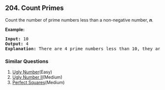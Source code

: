 ## 204. Count Primes

<p>Count the number of prime numbers less than a non-negative number, <b><i>n</i></b>.</p>

<p><strong>Example:</strong></p>

<pre>
<strong>Input:</strong> 10
<strong>Output:</strong> 4
<strong>Explanation:</strong> There are 4 prime numbers less than 10, they are 2, 3, 5, 7.
</pre>

### Similar Questions
  1. [Ugly Number](https://github.com/openset/leetcode/tree/master/solution/ugly-number)(Easy)
  1. [Ugly Number II](https://github.com/openset/leetcode/tree/master/solution/ugly-number-ii)(Medium)
  1. [Perfect Squares](https://github.com/openset/leetcode/tree/master/solution/perfect-squares)(Medium)
